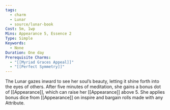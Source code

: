 ```yaml
---
tags:
  - charm
  - Lunar
  - source/lunar-book
Cost: 5m, 1wp
Mins: Appearance 5, Essence 2
Type: Simple
Keywords:
  - None
Duration: One day
Prerequisite Charms:
  - "[[Myriad Graces Appeal]]"
  - "[[Perfect Symmetry]]"
---
```

The Lunar gazes inward to see her soul’s beauty, letting it shine forth into the eyes of others. After five minutes of meditation, she gains a bonus dot of [[Appearance]], which can raise her [[Appearance]] above 5. She applies bonus dice from [[Appearance]] on inspire and bargain rolls made with any Attribute.